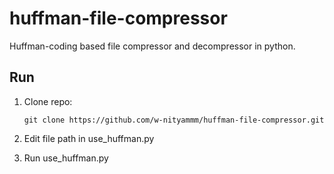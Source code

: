 # huffman-file-compressor

Huffman-coding based file compressor and decompressor in python.

## Run

1. Clone repo:
   ```
   git clone https://github.com/w-nityammm/huffman-file-compressor.git
   ``` 
2. Edit file path in use_huffman.py

3. Run use_huffman.py
